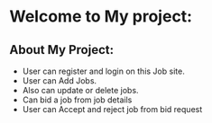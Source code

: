 # Welcome to My project:

## About My Project:

- User can register and login on this Job site.
- User can Add Jobs.
- Also can update or delete jobs.
- Can bid a job from job details
- User can Accept and reject job from bid request
